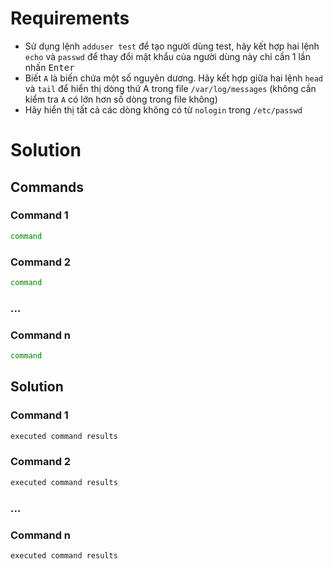 <h1>Requirements</h1>

- Sử dụng lệnh  `adduser test`  để tạo người dùng test, hãy kết hợp hai lệnh `echo` và `passwd` để thay đổi mật khẩu của người dùng này chỉ cần 1 lần nhấn <kbd>Enter</kbd>
- Biết `A` là biến chứa một số nguyên dương. Hãy kết hợp giữa hai lệnh `head` và `tail` để hiển thị dòng thứ A trong file `/var/log/messages` (không cần kiểm tra `A` có lớn hơn số dòng trong file không)
- Hãy hiển thị tất cả các dòng không có từ `nologin` trong `/etc/passwd`

<h1>Solution</h1>

<h2>Commands</h2>

<h3>Command 1</h3>

```sh
command
```

<h3>Command 2</h3>

```sh
command
```

<h3>...</h3>

<h3>Command n</h3>

```sh
command
```

<h2>Solution</h2>

<h3>Command 1</h3>

```sh
executed command results
```

<h3>Command 2</h3>

```sh
executed command results
```

<h3>...</h3>

<h3>Command n</h3>

```sh
executed command results
```